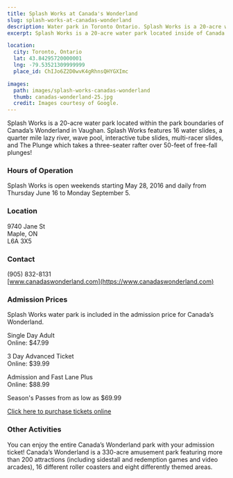 ```yaml
---
title: Splash Works at Canada's Wonderland
slug: splash-works-at-canadas-wonderland
description: Water park in Toronto Ontario. Splash Works is a 20-acre water park located inside of Canada's Wonderland.
excerpt: Splash Works is a 20-acre water park located inside of Canada's Wonderland.

location:
  city: Toronto, Ontario
  lat: 43.84295720000001
  lng: -79.53521309999999
  place_id: ChIJo6Z2D0wvK4gRhnsQHYGXImc

images:
  path: images/splash-works-canadas-wonderland
  thumb: canadas-wonderland-25.jpg
  credit: Images courtesy of Google.
---
```


Splash Works is a 20-acre water park located within the park boundaries of Canada’s Wonderland in Vaughan. Splash Works features 16 water slides, a quarter mile lazy river, wave pool, interactive tube slides, multi-racer slides, and The Plunge which takes a three-seater rafter over 50-feet of free-fall plunges!

### Hours of Operation

Splash Works is open weekends starting May 28, 2016 and daily from Thursday June 16 to Monday September 5.

### Location

9740 Jane St  
Maple, ON  
L6A 3X5  

### Contact

(905) 832-8131   
[www.canadaswonderland.com](https://www.canadaswonderland.com)

### Admission Prices

Splash Works water park is included in the admission price for Canada’s Wonderland.

Single Day Adult  
Online: $47.99

3 Day Advanced Ticket  
Online: $39.99

Admission and Fast Lane Plus  
Online: $88.99

Season's Passes from as low as $69.99

[Click here to purchase tickets online](https://www.canadaswonderland.com/ticket-category/Daily-Tickets#) 

### Other Activities

You can enjoy the entire Canada’s Wonderland park with your admission ticket! Canada’s Wonderland is a 330-acre amusement park featuring more than 200 attractions (including sidestall and redemption games and video arcades), 16 different roller coasters and eight differently themed areas.
